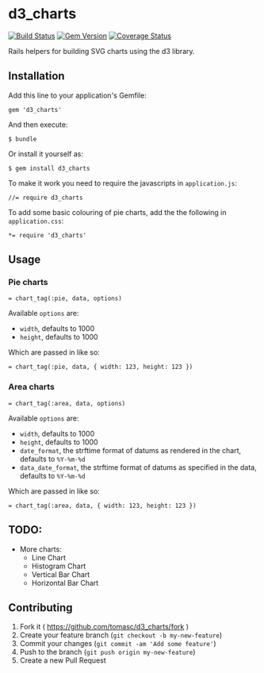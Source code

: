 # d3_charts

[![Build Status](https://travis-ci.org/tomasc/d3_charts.svg)](https://travis-ci.org/tomasc/d3_charts) [![Gem Version](https://badge.fury.io/rb/d3_charts.svg)](http://badge.fury.io/rb/d3_charts) [![Coverage Status](https://img.shields.io/coveralls/tomasc/d3_charts.svg)](https://coveralls.io/r/tomasc/d3_charts)

Rails helpers for building SVG charts using the d3 library.

## Installation

Add this line to your application's Gemfile:

    gem 'd3_charts'

And then execute:

    $ bundle

Or install it yourself as:

    $ gem install d3_charts

To make it work you need to require the javascripts in `application.js`:

    //= require d3_charts

To add some basic colouring of pie charts, add the the following in `application.css`:

    *= require 'd3_charts'

## Usage

### Pie charts

    = chart_tag(:pie, data, options)

Available `options` are:

* `width`, defaults to 1000
* `height`, defaults to 1000

Which are passed in like so:

    = chart_tag(:pie, data, { width: 123, height: 123 })

### Area charts

    = chart_tag(:area, data, options)

Available `options` are:

* `width`, defaults to 1000
* `height`, defaults to 1000
* `date_format`, the strftime format of datums as rendered in the chart, defaults to `%Y-%m-%d`
* `data_date_format`, the strftime format of datums as specified in the data, defaults to `%Y-%m-%d`

Which are passed in like so:

    = chart_tag(:area, data, { width: 123, height: 123 })

## TODO:

* More charts:
  * Line Chart
  * Histogram Chart
  * Vertical Bar Chart
  * Horizontal Bar Chart

## Contributing

1. Fork it ( https://github.com/tomasc/d3_charts/fork )
2. Create your feature branch (`git checkout -b my-new-feature`)
3. Commit your changes (`git commit -am 'Add some feature'`)
4. Push to the branch (`git push origin my-new-feature`)
5. Create a new Pull Request
